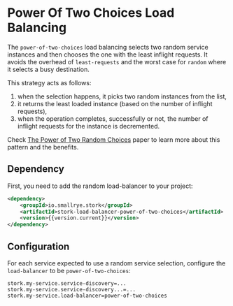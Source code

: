 # Power Of Two Choices Load Balancing

The `power-of-two-choices` load balancing selects two random service instances and then chooses the one with the least inflight requests.
It avoids the overhead of `least-requests` and the worst case for `random` where it selects a busy destination.

This strategy acts as follows:

1. when the selection happens, it picks two random instances from the list,
2. it returns the least loaded instance (based on the number of inflight requests),
3. when the operation completes, successfully or not, the number of inflight requests for the instance is decremented.

Check [The Power of Two Random Choices](http://www.eecs.harvard.edu/~michaelm/NEWWORK/postscripts/twosurvey.pdf) paper to learn more about this pattern and the benefits.

## Dependency

First, you need to add the random load-balancer to your project:

```xml
<dependency>
    <groupId>io.smallrye.stork</groupId>
    <artifactId>stork-load-balancer-power-of-two-choices</artifactId>
    <version>{{version.current}}</version>
</dependency>
```

## Configuration

For each service expected to use a random service selection, configure the `load-balancer` to be `power-of-two-choices`:

```properties
stork.my-service.service-discovery=...
stork.my-service.service-discovery...=...
stork.my-service.load-balancer=power-of-two-choices
```
